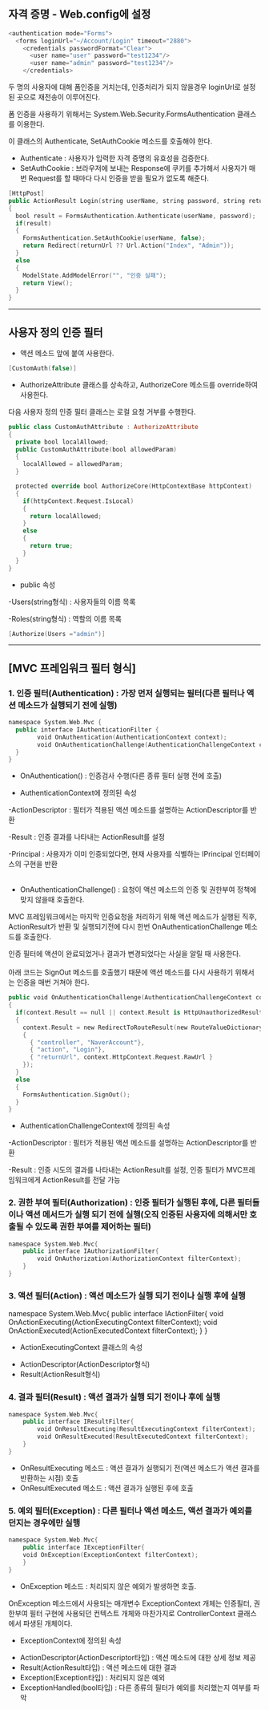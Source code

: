 ## 자격 증명 - Web.config에 설정

```swift
<authentication mode="Forms">
  <forms loginUrl="~/Account/Login" timeout="2880">
    <credentials passwordFormat="Clear">
      <user name="user" password="test1234"/>
      <user name="admin" password="test1234"/>
    </credentials>
```
두 명의 사용자에 대해 폼인증을 거치는데, 인증처리가 되지 않을경우 loginUrl로 설정된 곳으로 재전송이 이루어진다.

폼 인증을 사용하기 위해서는 System.Web.Security.FormsAuthentication 클래스를 이용한다.

이 클래스의 Authenticate, SetAuthCookie 메소드를 호출해야 한다.
* Authenticate : 사용자가 입력한 자격 증명의 유효성을 검증한다.
* SetAuthCookie : 브라우저에 보내는 Response에 쿠키를 추가해서 사용자가 매번 Request를 할 때마다 다시 인증을 받을 필요가 없도록 해준다.

```swift
[HttpPost]
public ActionResult Login(string userName, string password, string returnUrl)
{
  bool result = FormsAuthentication.Authenticate(userName, password);
  if(result)
  {
    FormsAuthentication.SetAuthCookie(userName, false);
    return Redirect(returnUrl ?? Url.Action("Index", "Admin"));
  }
  else
  {
    ModelState.AddModelError("", "인증 실패");
    return View();
  }
}
```

---
## 사용자 정의 인증 필터
* 액션 메소드 앞에 붙여 사용한다.
```swift
[CustomAuth(false)]
```
* AuthorizeAttribute 클래스를 상속하고, AuthorizeCore 메소드를 override하여 사용한다.

다음 사용자 정의 인증 필터 클래스는 로컬 요청 거부를 수행한다.
```swift
public class CustomAuthAttribute : AuthorizeAttribute
{
  private bool localAllowed;
  public CustomAuthAttribute(bool allowedParam)
  {
    localAllowed = allowedParam;
  }

  protected override bool AuthorizeCore(HttpContextBase httpContext)
  {
    if(httpContext.Request.IsLocal)
    {
      return localAllowed;
    }
    else
    {
      return true;
    }
  }
}
```
* public 속성

-Users(string형식) : 사용자들의 이름 목록

-Roles(string형식) : 역할의 이름 목록
```swift
[Authorize(Users ="admin")]
```

---

## [MVC 프레임워크 필터 형식]
### 1. 인증 필터(Authentication) : 가장 먼저 실행되는 필터(다른 필터나 액션 메소드가 실행되기 전에 실행)
```swift
namespace System.Web.Mvc {
  public interface IAuthenticationFilter {
		void OnAuthentication(AuthenticationContext context); 
		void OnAuthenticationChallenge(AuthenticationChallengeContext context);
  }
}
```
* OnAuthentication() : 인증검사 수행(다른 종류 필터 실행 전에 호출)

* AuthenticationContext에 정의된 속성

-ActionDescriptor : 필터가 적용된 액션 메소드를 설명하는 ActionDescriptor를 반환

-Result : 인증 결과를 나타내는 ActionResult를 설정

-Principal : 사용자가 이미 인증되었다면, 현재 사용자를 식별하는 IPrincipal 인터페이스의 구현을 반환
<br><br>
* OnAuthenticationChallenge() : 요청이 액션 메소드의 인증 및 권한부여 정책에 맞지 않을때 호출한다.

MVC 프레임워크에서는 마지막 인증요청을 처리하기 위해 액션 메소드가 실행된 직후, ActionResult가 반환 및 실행되기전에 다시 한번 OnAuthenticationChallenge 메소드를 호출한다.

인증 필터에 액션이 완료되었거나 결과가 변경되었다는 사실을 알릴 때 사용한다.
<br><br>
아래 코드는 SignOut 메소드를 호출했기 때문에 액션 메소드를 다시 사용하기 위해서는 인증을 매번 거쳐야 한다.
```swift
public void OnAuthenticationChallenge(AuthenticationChallengeContext context)
{
  if(context.Result == null || context.Result is HttpUnauthorizedResult)
  {
    context.Result = new RedirectToRouteResult(new RouteValueDictionary
    {
      { "controller", "NaverAccount"},
      { "action", "Login"},
      { "returnUrl", context.HttpContext.Request.RawUrl }
    });
  }
  else
  {
    FormsAuthentication.SignOut();
  }
}
```


* AuthenticationChallengeContext에 정의된 속성

-ActionDescriptor : 필터가 적용된 액션 메소드를 설명하는 ActionDescriptor를 반환 

-Result : 인증 시도의 결과를 나타내는 ActionResult를 설정, 인증 필터가 MVC프레임워크에게 ActionResult를 전달 가능

### 2. 권한 부여 필터(Authorization) : 인증 필터가 실행된 후에, 다른 필터들이나 액션 메서드가 실행 되기 전에 실행(오직 인증된 사용자에 의해서만 호출될 수 있도록 권한 부여를 제어하는 필터)
```swift
namespace System.Web.Mvc{
	public interface IAuthorizationFilter{
		void OnAuthorization(AuthorizationContext filterContext);
	}
}
```

### 3. 액션 필터(Action) : 액션 메소드가 실행 되기 전이나 실행 후에 실행
namespace System.Web.Mvc{
	public interface IActionFilter{
		void OnActionExecuting(ActionExecutingContext filterContext);
		void OnActionExecuted(ActionExecutedContext filterContext);
	}
}

* ActionExecutingContext 클래스의 속성
- ActionDescriptor(ActionDescriptor형식) 
- Result(ActionResult형식)


### 4. 결과 필터(Result) : 액션 결과가 실행 되기 전이나 후에 실행
```swift
namespace System.Web.Mvc{
	public interface IResultFilter{
		void OnResultExecuting(ResultExecutingContext filterContext); 
		void OnResultExecuted(ResultExecutedContext filterContext); 
	}
}
```
* OnResultExecuting 메소드 : 액션 결과가 실행되기 전(액션 메소드가 액션 결과를 반환하는 시점) 호출
* OnResultExecuted 메소드 : 액션 결과가 실행된 후에 호출

### 5. 예외 필터(Exception) : 다른 필터나 액션 메소드, 액션 결과가 예외를 던지는 경우에만 실행
```swift
namespace System.Web.Mvc{
	public interface IExceptionFilter{
    void OnException(ExceptionContext filterContext);
	}
}
```
* OnException 메소드 : 처리되지 않은 예외가 발생하면 호출.

OnException 메소드에서 사용되는 매개변수 ExceptionContext 개체는 인증필터, 권한부여 필터 구현에 사용되던 컨텍스트 개체와
마찬가지로 ControllerContext 클래스에서 파생된 개체이다.

* ExceptionContext에 정의된 속성
- ActionDescriptor(ActionDescriptor타입) : 액션 메소드에 대한 상세 정보 제공
- Result(ActionResult타입) : 액션 메소드에 대한 결과
- Exception(Exception타입) : 처리되지 않은 예외
- ExceptionHandled(bool타입) : 다른 종류의 필터가 예외를 처리했는지 여부를 파악
